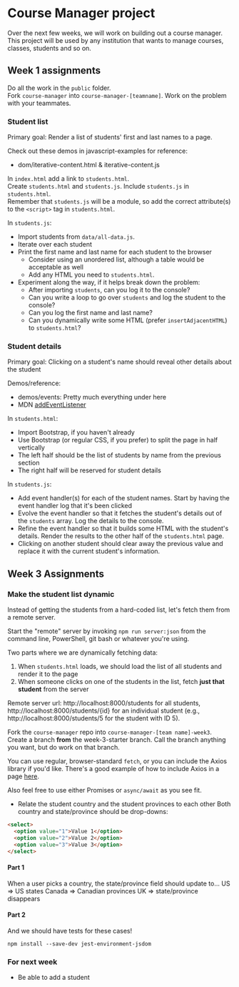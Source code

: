 # Course Manager project

Over the next few weeks, we will work on building out a course manager. This project will be used by any institution that wants to manage courses, classes, students and so on.

## Week 1 assignments

Do all the work in the `public` folder.  
Fork `course-manager` into `course-manager-[teamname]`. Work on the problem with your teammates.

### Student list

Primary goal: Render a list of students' first and last names to a page.

Check out these demos in javascript-examples for reference:

- dom/iterative-content.html & iterative-content.js

In `index.html` add a link to `students.html`.  
Create `students.html` and `students.js`. Include `students.js` in `students.html`.  
Remember that `students.js` will be a module, so add the correct attribute(s) to the `<script>` tag in `students.html`.

In `students.js`:

- Import students from `data/all-data.js`.
- Iterate over each student
- Print the first name and last name for each student to the browser
  - Consider using an unordered list, although a table would be acceptable as well
  - Add any HTML you need to `students.html`.
- Experiment along the way, if it helps break down the problem:
  - After importing `students`, can you log it to the console?
  - Can you write a loop to go over `students` and log the student to the console?
  - Can you log the first name and last name?
  - Can you dynamically write some HTML (prefer `insertAdjacentHTML`) to `students.html`?

### Student details

Primary goal: Clicking on a student's name should reveal other details about the student

Demos/reference:

- demos/events: Pretty much everything under here
- MDN [addEventListener](https://developer.mozilla.org/en-US/docs/Web/API/EventTarget/addEventListener)

In `students.html`:

- Import Bootstrap, if you haven't already
- Use Bootstrap (or regular CSS, if you prefer) to split the page in half vertically
- The left half should be the list of students by name from the previous section
- The right half will be reserved for student details

In `students.js`:

- Add event handler(s) for each of the student names. Start by having the event handler log that it's been clicked
- Evolve the event handler so that it fetches the student's details out of the `students` array. Log the details to the console.
- Refine the event handler so that it builds some HTML with the student's details. Render the results to the other half of the `students.html` page.
- Clicking on another student should clear away the previous value and replace it with the current student's information.

## Week 3 Assignments

### Make the student list dynamic

Instead of getting the students from a hard-coded list, let's fetch them from a remote server.

Start the "remote" server by invoking `npm run server:json` from the command line, PowerShell, git bash or whatever you're using.

Two parts where we are dynamically fetching data:

1. When `students.html` loads, we should load the list of all students and render it to the page
2. When someone clicks on one of the students in the list, fetch **just that student** from the server

Remote server url: http://localhost:8000/students for all students, http://localhost:8000/students/{id} for an individual student (e.g., http://localhost:8000/students/5 for the student with ID 5).

Fork the `course-manager` repo into `course-manager-[team name]-week3`. Create a branch **from** the week-3-starter branch. Call the branch anything you want, but do work on that branch.

You can use regular, browser-standard `fetch`, or you can include the Axios library if you'd like. There's a good example of how to include Axios in a page [here](https://github.com/EICPCohort7/javascript-examples/blob/main/demos/async/fetch-vs-axios.html).

Also feel free to use either Promises or `async/await` as you see fit.

- Relate the student country and the student provinces to each other
  Both country and state/province should be drop-downs:

```html
<select>
  <option value="1">Value 1</option>
  <option value="2">Value 2</option>
  <option value="3">Value 3</option>
</select>
```

#### Part 1

When a user picks a country, the state/province field should update to...
US => US states
Canada => Canadian provinces
UK => state/province disappears

#### Part 2

And we should have tests for these cases!

```shell
npm install --save-dev jest-environment-jsdom
```

### For next week

- Be able to add a student

```

```
